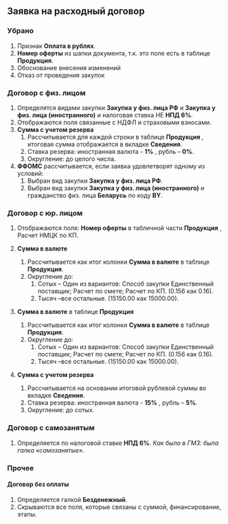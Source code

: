 ## Заявка на расходный договор

### Убрано

1. Признак **Оплата в рублях**.
2. **Номер оферты** из шапки документа, т.к. это поле есть в таблице **Продукция**.
3. Обоснование внесения изменений
4. Отказ от проведения закупок

### Договор с физ. лицом

1. Определятся видами закупки **Закупка у физ. лица РФ** и **Закупка у физ. лица (иностранного)** и налоговая ставка НЕ **НПД 6%**.
2. Отображаются поля связанные с НДФЛ и страховыми взносами.
3. **Сумма с учетом резерва**
    1. Рассчитывается для каждой строки в таблице **Продукция** , итоговая сумма отображается в вкладке **Сведения**.
    2. Ставка резерва: иностранная валюта - **1%** , рубль – **0%**.
    3. Округление: до целого числа.
4. **ФФОМС** рассчитывается, если заявка удовлетворят одному из условий:
    1. Выбран вид закупки **Закупка у физ. лица РФ**.
    2. Выбран вид закупки **Закупка у физ. лица (иностранного)** и гражданство физ. лица **Беларусь** по коду **BY**.

### Договор с юр. лицом

1. Отображаются поля: **Номер оферты** в табличной части **Продукция** , Расчет НМЦК по КП.
2. **Сумма в валюте**
    1. Рассчитывается как итог колонки **Сумма в валюте** в таблице **Продукция**.
    2. Округление до:
        1. Сотых – Один из вариантов: Способ закупки Единственный поставщик; Расчет по смете; Расчет по КП. (0.156 как 0.16).
        2. Тысяч –все остальные. (15150.00 как 15000.00).
3. **Сумма в валюте** в таблице **Продукция**
    1. Рассчитывается как итог колонки **Сумма в валюте** в таблице **Продукция**.
    2. Округление до:
        1. Сотых – Один из вариантов: Способ закупки Единственный поставщик; Расчет по смете; Расчет по КП. (0.156 как 0.16).
        2. Тысяч –все остальные. (15150.00 как 15000.00).

1. **Сумма с учетом резерва**
    1. Рассчитывается на основании итоговой рублевой суммы во вкладке **Сведения**.
    2. Ставка резерва: иностранная валюта - **15%** , рубль – **5%**.
    3. Округление: до сотых.

### Договор с самозанятым

1. Определяется по налоговой ставке **НПД 6%**.
_Как было в ГМЗ: была галка «самозанятые»._

### Прочее

#### Договор без оплаты

1. Определяется галкой **Безденежный**.
2. Скрываются все поля, которые связаны с суммой, финансирование, этапы.